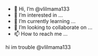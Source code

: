  - 👋 Hi, I’m @vlilmama133
- 👀 I’m interested in ...
- 🌱 I’m currently learning ...
- 💞️ I’m looking to collaborate on ...
- 📫 How to reach me ...

<!---
vlilmama133/vlilmama133 is a ✨ special ✨ repository because its `README.md` (this file) appears on your GitHub profile.
You can click the Preview link to take a look at your changes.
--->hi im trouble @vlilmama133
